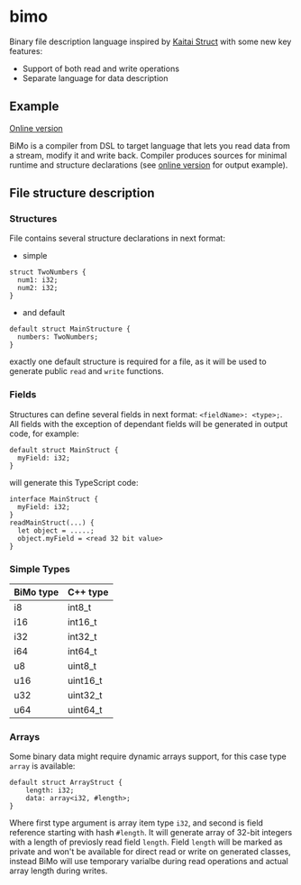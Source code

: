 # bimo
Binary file description language inspired by [Kaitai Struct](https://kaitai.io/) with some new key features:
* Support of both read and write operations
* Separate language for data description

## Example
[Online version](https://bimo-online.netlify.com/)

BiMo is a compiler from DSL to target language that lets you read data from a stream, modify it and write back. Compiler produces sources for minimal runtime and structure declarations (see [online version](https://bimo-online.netlify.com/) for output example).

## File structure description

### Structures
File contains several structure declarations in next format:
* simple
```
struct TwoNumbers {
  num1: i32;
  num2: i32;
}
```
* and default
```
default struct MainStructure {
  numbers: TwoNumbers;
}
```
exactly one default structure is required for a file, as it will be used to generate public `read` and `write` functions.

### Fields
Structures can define several fields in next format: `<fieldName>: <type>;`. All fields with the exception of dependant fields will be generated in output code, for example:
```
default struct MainStruct {
  myField: i32;
}
```
will generate this TypeScript code:
```
interface MainStruct {
  myField: i32;
}
readMainStruct(...) {
  let object = .....;
  object.myField = <read 32 bit value>
}
```

### Simple Types
| BiMo type | C++ type|
|-----------|--------|
| i8        | int8_t |
| i16       | int16_t|
| i32       | int32_t|
| i64       | int64_t|
| u8        |uint8_t |
| u16       |uint16_t|
| u32       |uint32_t|
| u64       |uint64_t|

### Arrays
Some binary data might require dynamic arrays support, for this case type `array` is available:
```
default struct ArrayStruct {
    length: i32;
    data: array<i32, #length>;
}
```
Where first type argument is array item type `i32`, and second is field reference starting with hash `#length`. It will generate array of 32-bit integers with a length of previosly read field `length`. Field `length` will be marked as private and won't be available for direct read or write on generated classes, instead BiMo will use temporary varialbe during read operations and actual array length during writes.

